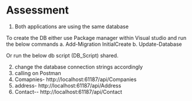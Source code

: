 # Assessment
1. Both applications are using the same database

To create the DB either use 
Package manager within Visual studio and run the below commands
a. Add-Migration InitialCreate
b. Update-Database

Or run the below db script (DB_Script) shared.

2. change the database connection strings accordingly
3. calling on Postman
4. Comapnies- http://localhost:61187/api/Companies
6. address- http://localhost:61187/api/Address
7. Contact-- http://localhost:61187/api/Contact
